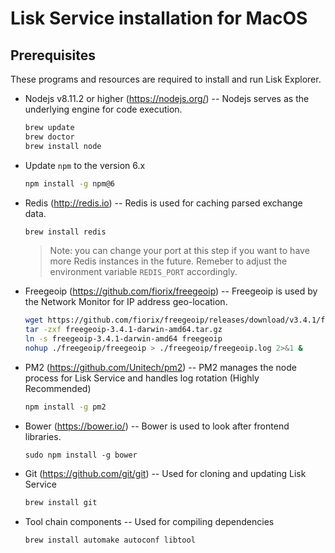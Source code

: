 # Lisk Service installation for MacOS

## Prerequisites

These programs and resources are required to install and run Lisk Explorer.

- Nodejs v8.11.2 or higher (<https://nodejs.org/>) -- Nodejs serves as the underlying engine for code execution.
	```bash
	brew update
    brew doctor
	brew install node
	```

- Update `npm` to the version 6.x
	```bash
	npm install -g npm@6
	```

- Redis (<http://redis.io>) -- Redis is used for caching parsed exchange data.
	```bash
	brew install redis
	```

	> Note: you can change your port at this step if you want to have more Redis instances in the future. Remeber to adjust the environment variable `REDIS_PORT` accordingly.

- Freegeoip (<https://github.com/fiorix/freegeoip>) -- Freegeoip is used by the Network Monitor for IP address geo-location.
  ```bash
  wget https://github.com/fiorix/freegeoip/releases/download/v3.4.1/freegeoip-3.4.1-darwin-amd64.tar.gz
  tar -zxf freegeoip-3.4.1-darwin-amd64.tar.gz
  ln -s freegeoip-3.4.1-darwin-amd64 freegeoip
  nohup ./freegeoip/freegeoip > ./freegeoip/freegeoip.log 2>&1 &
  ```

- PM2 (https://github.com/Unitech/pm2) -- PM2 manages the node process for Lisk Service and handles log rotation (Highly Recommended)

  ```bash
  npm install -g pm2
  ```

- Bower (<https://bower.io/>) -- Bower is used to look after frontend libraries.

	```
	sudo npm install -g bower
	```

- Git (<https://github.com/git/git>) -- Used for cloning and updating Lisk Service

  ```bash
  brew install git
  ```

- Tool chain components -- Used for compiling dependencies

  ```bash
  brew install automake autoconf libtool
  ```
